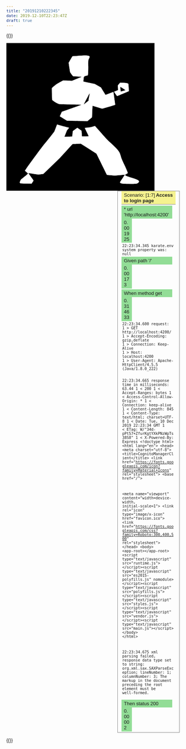 ```yaml
---
title: "20191210222345"
date: 2019-12-10T22:23:47Z
draft: true
---
```


{{<rawhtml>}}
<!DOCTYPE html>
<html>

<head>
<META http-equiv="Content-Type" content="text/html; charset=UTF-8">

<META content="text/html; charset=UTF-8" http-equiv="Content-Type">

<style>
  body { font-family: sans-serif; font-size: small; } 
  table { border-collapse: collapse; } 
  table td { border: 1px solid gray; padding: 0.1em 0.2em; } 
  .scenario-heading { background-color: #F5F28F; padding: 0.2em 0.5em; border-bottom: 1px solid gray; } 
  .scenario-name { font-weight: bold; padding-left: 0.2em; } 
  .scenario { border: 1px solid gray; margin-bottom: 1em; } 
  .scenario-steps { padding-left: 0.2em; } 
  .scenario-steps-nested { padding-left: 2em; } 
  .step-row { margin: 0.2em 0; } 
  .step-cell { display: inline-block; width: 85%; padding: 0.2em 0.5em; } 
  .time-cell { background-color: #92DD96; display: inline-block; width: 10%; padding: 0.2em 0.5em; } 
  .preformatted { white-space: pre-wrap; font-family: monospace; padding-left: 0.2em; } 
  .passed { background-color: #92DD96; } 
  .failed { background-color: #F2928C; } 
  .skipped { background-color: #f5f28f; } 
  .passed_font { color: #92DD96; font-size: 15px; } 
  .failed_font { color: #F2928C; font-size: 15px; } 
  .skipped_font { color: #f5f28f; font-size: 15px; } 
  .passed_border { display: block; pading: 5px; border: 2px solid #92DD96; } 
  .failed_border { display: block; padding: 5px; border: 2px solid #F2928C; } 
  .skipped_border { display: block; padding: 5px; border: 2px solid #F5F28F; } 
  .sidenav { height: 100%; width: 290px; position: fixed; z-index: 1; top: 0; left: 0; background-color: #000; overflow-x: hidden; padding-top: 20px;} 
  .sidenav a { padding: 6px 6px 6px 16px; text-decoration: none; font-size: 15px; color: #000 !important; display: inline-block; border: 1px solid #111; } 
  .sidenav h2 { color: #fff; padding: 10px; } 
  .sidenav p { padding: 5px; font-size: 13px; } 
  .sidenav a:hover { color: #fff !important; } 
  .panel { position: relative; left: 5px; width: 20px !important; font-weight: 200; } 
  .scenario { margin-left: 300px; padding: 0px 10px; } 
  .accordion { color: blue !important; font-weight: 800; cursor: pointer; transition: 0.4s; text-decoration: underline blue; }
  .accordion_panel { display: none; }
  @media screen and (max-height: 450px) { 
    .sidenav { padding-top: 15px; }                                       
    .sidenav a { font-size: 18px; } 
  }
  .sidenav .svgHolder { width: 100px; height: 100px; }
  .embed img { width: 100%; }
</style>

<title>examples.users.users</title>
<script>window.onload = function() {
  var possibleModes = ['failed', 'skipped', 'passed'];
  var tests = {};
  var modeBorder = {};
  for (var mode of possibleModes) {
    tests[mode] = [];
    modeBorder[mode] = document.createElement('div');
    modeBorder[mode].classList.add(mode+'_border');
  }
  var sidenavDiv = document.createElement('div');
  sidenavDiv.classList.add('sidenav');
  document.body.appendChild(sidenavDiv);
  addKarateLogoToSidebar();
  sidenavDiv.innerHTML += '<h2>Test Suite Navigation</h2>';
  scenarios = document.getElementsByClassName('step-cell');
  for (i = 0; i < scenarios.length; i++) {
    scenarios[i].id = getIdForTest(i);
    scenarios[i].innerHTML = (getTextForTest(i) + ' : ' + scenarios[i].innerHTML);
    var mode = scenarios[i].classList[1];
    tests[mode].push(i);
  }
  for (var mode of possibleModes) {
    buildSidebarVerboseReport(mode);
    buildSidebarAnchors(mode);
    sidenavDiv.appendChild(modeBorder[mode]);
  }
  buildAccordions();

  function addKarateLogoToSidebar() {
    var imgContainer = document.createElement('div');
    sidenavDiv.appendChild(imgContainer);
    imgContainer.classList.add('svgHolder');
    var img = document.getElementsByTagName('svg');
    imgContainer.appendChild(img[0]);
    var box = img[0].getBBox();
    var viewBox = [box.x, box.y, box.width, box.height].join(" ");
    img[0].setAttribute("viewBox", viewBox);
    img[0].style.width = "100px";
    img[0].style.height = "100px";
  }

  function getIdForTest(i) {
    return('test_'+(i+1));
  }

  function getTextForTest(i) {
    return('Test '+(i+1));
  }

  function buildSidebarVerboseReport(mode) {
    var verboseReport = document.createElement('p');
    verboseReport.appendChild(document.createTextNode('# of ' + mode + ' tests: ' + tests[mode].length + '/' + scenarios.length));
    verboseReport.appendChild(document.createElement('br'));
    verboseReport.appendChild(document.createTextNode('('+((tests[mode].length/scenarios.length)*100).toFixed(2) + '%)'));
    verboseReport.classList.add(mode+'_font');
    modeBorder[mode].appendChild(verboseReport);
  }

  function buildSidebarAnchors(mode) {
    var suchTests = tests[mode];
    for (i = 0; i < suchTests.length; i++) {
      anchor = document.createElement('a');
      anchor.setAttribute('href', '#'+getIdForTest(suchTests[i]));
      anchor.appendChild(document.createTextNode(suchTests[i]+1));
      anchor.classList.add('panel');
      anchor.classList.add(mode);
      modeBorder[mode].appendChild(anchor);
      if ((i + 1) % 6 == 0) {
        modeBorder[mode].appendChild(document.createElement('br'));
      }
    }
    modeBorder[mode].appendChild(document.createElement('br'));
  }

  function buildAccordions(){
    var tables = document.getElementsByTagName('table');
    var preformatted = document.getElementsByClassName('preformatted');
    var embeds = document.getElementsByClassName('embed');
    buildAccordionForListOfItems(tables);
    buildAccordionForListOfItems(preformatted);
    buildAccordionForListOfItems(embeds);
    accordions = document.getElementsByClassName("accordion");
    for (i = 0; i < accordions.length; i++) {
        accordions[i].addEventListener("click", function() {
            this.classList.toggle("active");
            var panel = this.nextElementSibling;
            if (panel.style.display === "block") {
                panel.style.display = "none";
            } else {
                panel.style.display = "block";
            }
        });
    }

    function buildAccordionForListOfItems(items) {
      for(i=0;i<items.length;++i){
        items[i].classList.add('accordion_panel');
        step = items[i].previousElementSibling;
        step.classList.add('accordion');
      }      
    }

  }
}
</script>
</head>

<body>

<img>
<svg xmlns="http://www.w3.org/2000/svg" xmlns:xlink="http://www.w3.org/1999/xlink" height="398.65659109991606" id="svg" style="display: block;" version="1.1" width="400">
<g id="svgg">
<path d="M0.000 199.328 L 0.000 398.657 200.000 398.657 L 400.000 398.657 400.000 199.328 L 400.000 0.000 200.000 0.000 L 0.000 0.000 0.000 199.328 M219.702 34.054 C 225.630 35.194,226.037 35.949,223.570 41.235 C 221.114 46.497,221.238 45.307,221.158 64.316 C 221.090 80.267,220.754 86.327,219.888 87.192 C 219.800 87.281,218.053 87.793,216.006 88.330 C 209.236 90.106,209.403 89.894,208.595 97.763 C 208.245 101.164,207.982 103.968,208.010 103.996 C 208.038 104.023,214.982 105.503,223.441 107.285 L 238.822 110.524 247.162 115.223 L 255.503 119.922 261.619 129.986 C 264.983 135.522,267.785 140.050,267.845 140.050 C 267.906 140.050,272.680 138.238,278.454 136.024 C 284.228 133.809,289.005 132.050,289.069 132.114 C 289.225 132.270,294.248 166.657,294.130 166.756 C 293.401 167.371,259.609 177.339,258.795 177.180 C 258.230 177.069,252.175 175.261,245.340 173.161 C 238.505 171.061,232.860 169.392,232.795 169.452 C 232.730 169.513,232.387 176.552,232.033 185.096 C 231.678 193.640,231.353 200.653,231.311 200.682 C 231.269 200.711,228.478 203.021,225.110 205.815 L 218.985 210.896 214.194 210.734 C 211.560 210.644,199.127 210.412,186.566 210.217 L 163.728 209.863 156.339 205.298 C 152.275 202.787,147.930 200.115,146.683 199.361 C 143.942 197.701,143.914 198.548,146.935 191.929 C 148.321 188.894,149.454 186.214,149.454 185.974 C 149.454 185.698,159.360 182.093,176.467 176.144 C 192.144 170.693,203.102 166.718,202.579 166.672 C 200.369 166.478,149.302 165.211,146.579 165.281 C 141.425 165.416,129.815 159.629,124.030 154.042 C 123.383 153.417,122.362 121.981,122.971 121.426 C 130.986 114.118,135.945 110.552,144.637 105.848 L 153.421 101.093 165.534 101.575 C 176.105 101.996,177.770 101.996,178.622 101.571 C 179.158 101.303,185.050 98.847,191.715 96.114 L 203.833 91.143 192.345 90.398 C 186.026 89.988,180.619 89.657,180.328 89.662 C 179.571 89.677,172.268 79.486,171.944 77.963 C 171.801 77.292,170.887 71.436,169.913 64.951 L 168.142 53.159 173.310 44.380 C 177.330 37.552,178.631 35.596,179.164 35.580 C 179.541 35.568,186.348 35.047,194.291 34.421 C 209.638 33.212,214.923 33.136,219.702 34.054 M321.914 107.830 C 325.500 108.175,327.847 108.808,329.021 109.747 C 329.740 110.322,330.117 114.088,330.904 128.568 L 330.982 130.016 315.533 136.548 C 307.036 140.140,299.833 143.159,299.526 143.257 C 298.866 143.468,290.570 131.781,291.060 131.332 C 291.221 131.184,293.619 130.199,296.390 129.141 C 299.160 128.083,301.507 127.170,301.605 127.111 C 301.703 127.052,301.605 124.234,301.387 120.849 C 301.169 117.463,301.083 114.542,301.195 114.358 C 301.308 114.173,302.661 112.475,304.203 110.585 L 307.007 107.149 312.781 107.328 C 315.957 107.427,320.067 107.653,321.914 107.830 M307.750 119.815 C 307.857 120.693,308.128 123.526,308.351 126.113 C 308.575 128.699,308.804 130.873,308.861 130.945 C 309.002 131.122,321.748 127.500,321.731 127.288 C 321.712 127.059,308.151 118.220,307.819 118.220 C 307.673 118.220,307.642 118.938,307.750 119.815 M218.839 146.803 C 215.531 153.156,211.921 160.067,210.818 162.160 L 208.811 165.966 215.358 160.876 L 221.905 155.785 222.095 153.518 C 222.200 152.270,222.908 148.098,223.670 144.247 C 225.806 133.443,225.790 133.452,218.839 146.803 M145.232 222.299 C 149.494 223.573,156.532 225.482,160.873 226.542 C 165.214 227.601,168.947 228.563,169.170 228.680 C 169.430 228.817,168.549 230.099,166.680 232.301 L 163.787 235.709 160.334 244.333 L 156.881 252.957 167.357 252.717 C 173.119 252.585,177.852 252.458,177.875 252.435 C 177.897 252.412,178.243 249.144,178.643 245.172 C 179.304 238.620,179.440 237.889,180.121 237.280 C 180.533 236.910,183.309 234.829,186.289 232.655 L 191.707 228.703 197.391 232.730 L 203.075 236.757 203.671 244.407 C 203.999 248.615,204.290 252.057,204.317 252.057 C 204.344 252.057,208.466 252.010,213.477 251.953 L 222.588 251.850 217.125 240.534 C 214.120 234.311,211.707 229.170,211.762 229.109 C 211.818 229.048,215.391 228.645,219.702 228.212 C 227.032 227.476,227.903 227.315,233.146 225.719 C 236.229 224.781,238.958 224.013,239.210 224.013 C 239.462 224.013,245.932 231.153,253.588 239.878 C 270.484 259.137,270.606 259.266,282.116 270.028 C 302.901 289.463,305.730 293.102,308.774 304.315 C 310.748 311.584,311.586 313.647,318.725 328.799 C 322.431 336.667,325.820 344.482,327.108 348.130 C 328.336 351.609,328.714 350.970,323.684 353.919 C 321.886 354.973,320.412 356.014,320.409 356.232 C 320.389 357.538,324.768 359.358,339.263 364.069 C 357.990 370.156,361.112 372.439,356.742 376.855 C 353.603 380.027,351.415 380.354,333.333 380.349 C 314.818 380.344,309.807 379.808,307.733 377.609 C 306.271 376.058,305.787 377.078,313.374 365.707 C 317.082 360.150,320.067 355.564,320.007 355.515 C 319.948 355.466,313.778 356.006,306.297 356.715 L 292.695 358.004 282.284 357.120 C 276.558 356.634,271.721 356.118,271.537 355.973 C 271.352 355.829,264.938 342.884,257.283 327.208 L 243.366 298.706 222.355 285.350 L 201.343 271.994 192.611 272.195 C 187.809 272.305,182.696 272.487,181.249 272.599 L 178.619 272.803 161.056 292.153 L 143.492 311.503 121.623 332.494 L 99.754 353.484 93.174 354.315 L 86.595 355.145 72.981 353.207 C 65.493 352.141,59.323 351.314,59.271 351.369 C 59.218 351.424,62.415 355.841,66.376 361.185 C 70.337 366.529,73.534 371.068,73.481 371.273 C 73.427 371.477,72.250 373.413,70.865 375.573 L 68.346 379.502 55.080 379.479 C 34.912 379.445,34.513 379.279,37.452 372.145 C 38.856 368.736,39.297 368.246,44.668 364.135 C 53.958 357.025,57.283 354.177,58.122 352.608 C 58.380 352.126,57.726 351.435,54.322 348.590 C 52.060 346.700,50.222 344.912,50.238 344.617 C 50.325 342.927,96.399 280.047,104.324 270.803 C 108.729 265.665,116.189 256.441,120.902 250.305 L 129.471 239.150 132.543 231.330 C 134.232 227.029,135.869 222.716,136.180 221.746 C 136.872 219.589,135.983 219.535,145.232 222.299 " fill="#000000" fill-rule="evenodd" id="path0" stroke="none"></path>
<path d="M155.584 101.323 C 155.907 101.408,156.436 101.408,156.759 101.323 C 157.082 101.239,156.818 101.169,156.171 101.169 C 155.525 101.169,155.260 101.239,155.584 101.323 M164.316 101.659 C 164.639 101.743,165.168 101.743,165.491 101.659 C 165.814 101.574,165.550 101.505,164.903 101.505 C 164.257 101.505,163.992 101.574,164.316 101.659 M173.384 101.995 C 173.707 102.079,174.236 102.079,174.559 101.995 C 174.882 101.910,174.618 101.841,173.971 101.841 C 173.325 101.841,173.060 101.910,173.384 101.995 M122.664 127.288 C 122.664 127.935,122.733 128.199,122.818 127.876 C 122.902 127.552,122.902 127.024,122.818 126.700 C 122.733 126.377,122.664 126.641,122.664 127.288 M123.007 137.196 C 123.010 137.935,123.079 138.197,123.159 137.779 C 123.240 137.362,123.237 136.757,123.153 136.436 C 123.069 136.115,123.003 136.457,123.007 137.196 M123.336 147.103 C 123.336 147.750,123.405 148.014,123.489 147.691 C 123.574 147.368,123.574 146.839,123.489 146.516 C 123.405 146.192,123.336 146.457,123.336 147.103 M145.008 165.141 C 145.426 165.221,146.030 165.218,146.352 165.134 C 146.673 165.050,146.331 164.984,145.592 164.988 C 144.853 164.992,144.590 165.061,145.008 165.141 M157.095 165.476 C 157.510 165.556,158.191 165.556,158.606 165.476 C 159.022 165.396,158.682 165.331,157.851 165.331 C 157.019 165.331,156.679 165.396,157.095 165.476 M169.694 165.816 C 170.204 165.893,170.960 165.891,171.373 165.812 C 171.786 165.732,171.369 165.669,170.445 165.671 C 169.521 165.674,169.183 165.739,169.694 165.816 M182.284 166.148 C 182.699 166.228,183.380 166.228,183.795 166.148 C 184.211 166.068,183.871 166.002,183.039 166.002 C 182.208 166.002,181.868 166.068,182.284 166.148 M194.883 166.488 C 195.393 166.565,196.149 166.563,196.562 166.483 C 196.975 166.404,196.558 166.340,195.634 166.343 C 194.710 166.345,194.372 166.411,194.883 166.488 M231.816 187.406 C 231.816 188.052,231.885 188.317,231.970 187.993 C 232.054 187.670,232.054 187.141,231.970 186.818 C 231.885 186.495,231.816 186.759,231.816 187.406 M176.567 210.150 C 177.163 210.224,178.221 210.225,178.918 210.153 C 179.615 210.080,179.127 210.019,177.834 210.018 C 176.541 210.016,175.971 210.076,176.567 210.150 M196.718 210.486 C 197.314 210.560,198.372 210.561,199.069 210.489 C 199.766 210.416,199.278 210.355,197.985 210.354 C 196.692 210.352,196.122 210.412,196.718 210.486 M216.713 210.820 C 217.224 210.898,217.979 210.895,218.393 210.816 C 218.806 210.736,218.388 210.673,217.464 210.675 C 216.541 210.678,216.203 210.743,216.713 210.820 M206.458 252.132 C 207.054 252.206,208.112 252.207,208.809 252.134 C 209.505 252.062,209.018 252.001,207.725 251.999 C 206.432 251.998,205.861 252.057,206.458 252.132 M166.835 252.798 C 167.250 252.878,167.930 252.878,168.346 252.798 C 168.762 252.718,168.421 252.652,167.590 252.652 C 166.759 252.652,166.419 252.718,166.835 252.798 M271.201 259.950 C 272.297 261.058,273.270 261.965,273.363 261.965 C 273.455 261.965,272.633 261.058,271.537 259.950 C 270.440 258.841,269.467 257.935,269.375 257.935 C 269.282 257.935,270.104 258.841,271.201 259.950 M190.348 272.278 C 190.766 272.358,191.370 272.355,191.692 272.271 C 192.013 272.187,191.671 272.121,190.932 272.125 C 190.193 272.129,189.930 272.198,190.348 272.278 M179.937 272.614 C 180.355 272.694,180.959 272.691,181.280 272.607 C 181.601 272.523,181.259 272.457,180.521 272.461 C 179.782 272.465,179.519 272.533,179.937 272.614 M139.531 315.113 L 138.203 316.541 139.631 315.213 C 140.958 313.978,141.212 313.686,140.958 313.686 C 140.903 313.686,140.261 314.328,139.531 315.113 M130.799 323.510 L 129.471 324.937 130.898 323.609 C 132.226 322.375,132.480 322.082,132.226 322.082 C 132.171 322.082,131.529 322.725,130.799 323.510 M122.066 331.906 L 120.739 333.333 122.166 332.006 C 123.494 330.771,123.748 330.479,123.494 330.479 C 123.439 330.479,122.797 331.121,122.066 331.906 M113.670 339.966 L 112.343 341.394 113.770 340.066 C 115.097 338.832,115.352 338.539,115.098 338.539 C 115.043 338.539,114.400 339.181,113.670 339.966 M104.938 348.363 L 103.610 349.790 105.038 348.462 C 106.365 347.228,106.619 346.935,106.365 346.935 C 106.311 346.935,105.668 347.578,104.938 348.363 M43.254 379.426 C 44.416 379.492,46.229 379.491,47.284 379.425 C 48.339 379.359,47.389 379.305,45.172 379.305 C 42.955 379.306,42.092 379.360,43.254 379.426 M323.510 380.416 C 323.833 380.501,324.362 380.501,324.685 380.416 C 325.008 380.332,324.744 380.263,324.097 380.263 C 323.451 380.263,323.186 380.332,323.510 380.416 " fill="#3e3e3e" fill-rule="evenodd" id="path1" stroke="none"></path>
<path d="M210.501 33.493 C 211.105 33.568,212.012 33.566,212.517 33.489 C 213.021 33.413,212.527 33.352,211.419 33.353 C 210.311 33.355,209.898 33.418,210.501 33.493 M153.568 101.323 C 153.892 101.408,154.421 101.408,154.744 101.323 C 155.067 101.239,154.803 101.169,154.156 101.169 C 153.510 101.169,153.245 101.239,153.568 101.323 M171.369 101.995 C 171.692 102.079,172.221 102.079,172.544 101.995 C 172.867 101.910,172.603 101.841,171.956 101.841 C 171.310 101.841,171.045 101.910,171.369 101.995 M317.300 107.710 C 317.718 107.791,318.323 107.788,318.644 107.703 C 318.965 107.619,318.623 107.554,317.884 107.557 C 317.145 107.561,316.883 107.630,317.300 107.710 M122.671 125.105 C 122.674 125.844,122.743 126.107,122.824 125.689 C 122.904 125.271,122.901 124.666,122.817 124.345 C 122.733 124.024,122.667 124.366,122.671 125.105 M123.000 135.013 C 123.000 135.659,123.069 135.924,123.153 135.600 C 123.238 135.277,123.238 134.748,123.153 134.425 C 123.069 134.102,123.000 134.366,123.000 135.013 M123.342 144.920 C 123.346 145.659,123.415 145.922,123.495 145.504 C 123.576 145.086,123.573 144.482,123.489 144.161 C 123.404 143.840,123.339 144.181,123.342 144.920 M147.355 165.140 C 147.771 165.221,148.451 165.221,148.866 165.140 C 149.282 165.060,148.942 164.995,148.111 164.995 C 147.280 164.995,146.940 165.060,147.355 165.140 M159.782 165.476 C 160.197 165.556,160.877 165.556,161.293 165.476 C 161.709 165.396,161.369 165.331,160.537 165.331 C 159.706 165.331,159.366 165.396,159.782 165.476 M172.544 165.812 C 172.960 165.892,173.640 165.892,174.055 165.812 C 174.471 165.732,174.131 165.667,173.300 165.667 C 172.469 165.667,172.128 165.732,172.544 165.812 M185.143 166.152 C 185.654 166.229,186.409 166.227,186.822 166.147 C 187.235 166.068,186.818 166.005,185.894 166.007 C 184.971 166.010,184.633 166.075,185.143 166.152 M197.733 166.484 C 198.149 166.564,198.829 166.564,199.244 166.484 C 199.660 166.404,199.320 166.338,198.489 166.338 C 197.657 166.338,197.317 166.404,197.733 166.484 M232.152 177.330 C 232.152 177.976,232.221 178.241,232.305 177.918 C 232.390 177.594,232.390 177.065,232.305 176.742 C 232.221 176.419,232.152 176.683,232.152 177.330 M231.480 193.787 C 231.480 194.433,231.549 194.698,231.634 194.374 C 231.718 194.051,231.718 193.522,231.634 193.199 C 231.549 192.876,231.480 193.140,231.480 193.787 M181.108 210.152 C 181.801 210.225,182.935 210.225,183.627 210.152 C 184.320 210.080,183.753 210.021,182.368 210.021 C 180.982 210.021,180.416 210.080,181.108 210.152 M201.259 210.488 C 201.952 210.561,203.086 210.561,203.778 210.488 C 204.471 210.416,203.904 210.356,202.519 210.356 C 201.134 210.356,200.567 210.416,201.259 210.488 M210.999 252.134 C 211.692 252.206,212.825 252.206,213.518 252.134 C 214.211 252.061,213.644 252.002,212.259 252.002 C 210.873 252.002,210.306 252.061,210.999 252.134 M169.525 252.798 C 169.943 252.879,170.548 252.876,170.869 252.792 C 171.190 252.708,170.848 252.642,170.109 252.646 C 169.370 252.649,169.108 252.718,169.525 252.798 M157.767 253.134 C 158.182 253.214,158.862 253.214,159.278 253.134 C 159.694 253.054,159.353 252.988,158.522 252.988 C 157.691 252.988,157.351 253.054,157.767 253.134 M198.409 271.942 C 198.826 272.022,199.431 272.019,199.752 271.935 C 200.073 271.851,199.731 271.785,198.992 271.789 C 198.254 271.793,197.991 271.862,198.409 271.942 M187.997 272.278 C 188.415 272.358,189.020 272.355,189.341 272.271 C 189.662 272.187,189.320 272.121,188.581 272.125 C 187.842 272.129,187.579 272.198,187.997 272.278 M141.876 312.762 L 140.890 313.854 141.982 312.867 C 142.999 311.948,143.227 311.671,142.968 311.671 C 142.910 311.671,142.419 312.162,141.876 312.762 M133.144 321.159 L 132.158 322.250 133.249 321.264 C 134.267 320.344,134.495 320.067,134.236 320.067 C 134.178 320.067,133.687 320.558,133.144 321.159 M124.412 329.555 L 123.426 330.647 124.517 329.660 C 125.535 328.741,125.763 328.463,125.504 328.463 C 125.446 328.463,124.955 328.955,124.412 329.555 M116.016 337.615 L 115.029 338.707 116.121 337.721 C 117.138 336.801,117.367 336.524,117.107 336.524 C 117.050 336.524,116.558 337.015,116.016 337.615 M107.284 346.012 L 106.297 347.103 107.389 346.117 C 108.406 345.197,108.635 344.920,108.375 344.920 C 108.317 344.920,107.826 345.411,107.284 346.012 M50.979 379.426 C 52.140 379.492,53.954 379.491,55.009 379.425 C 56.064 379.359,55.113 379.305,52.897 379.305 C 50.680 379.306,49.817 379.360,50.979 379.426 M325.693 380.422 C 326.108 380.502,326.788 380.502,327.204 380.422 C 327.620 380.342,327.280 380.276,326.448 380.276 C 325.617 380.276,325.277 380.342,325.693 380.422 M340.974 380.416 C 341.297 380.501,341.826 380.501,342.149 380.416 C 342.473 380.332,342.208 380.263,341.562 380.263 C 340.915 380.263,340.651 380.332,340.974 380.416 " fill="#7c7c7c" fill-rule="evenodd" id="path2" stroke="none"></path>
<path d="M220.746 50.378 C 220.746 51.209,220.812 51.549,220.892 51.134 C 220.972 50.718,220.972 50.038,220.892 49.622 C 220.812 49.207,220.746 49.547,220.746 50.378 M221.075 57.263 C 221.079 58.002,221.148 58.264,221.228 57.847 C 221.309 57.429,221.306 56.824,221.222 56.503 C 221.137 56.182,221.072 56.524,221.075 57.263 M221.075 73.048 C 221.079 73.787,221.148 74.049,221.228 73.632 C 221.309 73.214,221.306 72.609,221.222 72.288 C 221.137 71.967,221.072 72.309,221.075 73.048 M160.457 101.665 C 160.875 101.745,161.480 101.742,161.801 101.658 C 162.122 101.574,161.780 101.508,161.041 101.512 C 160.302 101.516,160.040 101.585,160.457 101.665 M169.189 102.001 C 169.607 102.081,170.212 102.078,170.533 101.994 C 170.854 101.910,170.512 101.844,169.773 101.848 C 169.034 101.852,168.772 101.920,169.189 102.001 M313.944 107.716 C 314.548 107.791,315.454 107.789,315.959 107.713 C 316.464 107.636,315.970 107.575,314.861 107.577 C 313.753 107.579,313.340 107.641,313.944 107.716 M122.664 122.922 C 122.664 123.568,122.733 123.833,122.818 123.510 C 122.902 123.186,122.902 122.657,122.818 122.334 C 122.733 122.011,122.664 122.275,122.664 122.922 M123.013 132.662 C 123.013 133.493,123.079 133.833,123.159 133.417 C 123.239 133.002,123.239 132.322,123.159 131.906 C 123.079 131.490,123.013 131.830,123.013 132.662 M123.342 142.569 C 123.346 143.308,123.415 143.571,123.495 143.153 C 123.576 142.735,123.573 142.131,123.489 141.810 C 123.404 141.489,123.339 141.830,123.342 142.569 M123.620 152.373 C 123.606 153.147,123.713 153.855,123.859 153.945 C 124.005 154.035,124.070 153.553,124.003 152.873 C 123.819 151.015,123.650 150.793,123.620 152.373 M150.210 165.144 C 150.718 165.221,151.549 165.221,152.057 165.144 C 152.565 165.067,152.149 165.004,151.134 165.004 C 150.118 165.004,149.702 165.067,150.210 165.144 M162.636 165.480 C 163.144 165.557,163.976 165.557,164.484 165.480 C 164.992 165.403,164.576 165.340,163.560 165.340 C 162.544 165.340,162.128 165.403,162.636 165.480 M175.399 165.816 C 175.907 165.893,176.738 165.893,177.246 165.816 C 177.754 165.739,177.338 165.676,176.322 165.676 C 175.306 165.676,174.891 165.739,175.399 165.816 M188.166 166.152 C 188.676 166.229,189.432 166.227,189.845 166.147 C 190.258 166.068,189.840 166.005,188.917 166.007 C 187.993 166.010,187.655 166.075,188.166 166.152 M200.588 166.487 C 201.096 166.564,201.927 166.564,202.435 166.487 C 202.943 166.410,202.527 166.347,201.511 166.347 C 200.495 166.347,200.080 166.410,200.588 166.487 M232.152 175.315 C 232.152 175.961,232.221 176.226,232.305 175.903 C 232.390 175.579,232.390 175.050,232.305 174.727 C 232.221 174.404,232.152 174.668,232.152 175.315 M231.823 183.543 C 231.826 184.282,231.895 184.545,231.976 184.127 C 232.056 183.709,232.053 183.105,231.969 182.784 C 231.885 182.463,231.819 182.804,231.823 183.543 M231.480 191.772 C 231.480 192.418,231.549 192.683,231.634 192.359 C 231.718 192.036,231.718 191.507,231.634 191.184 C 231.549 190.861,231.480 191.125,231.480 191.772 M165.491 209.818 C 166.276 209.888,167.561 209.888,168.346 209.818 C 169.131 209.747,168.489 209.689,166.919 209.689 C 165.348 209.689,164.706 209.747,165.491 209.818 M185.987 210.154 C 186.777 210.225,187.986 210.224,188.674 210.152 C 189.362 210.080,188.715 210.022,187.238 210.023 C 185.760 210.024,185.197 210.083,185.987 210.154 M206.138 210.490 C 206.928 210.561,208.137 210.560,208.825 210.488 C 209.513 210.415,208.866 210.357,207.389 210.359 C 205.911 210.360,205.348 210.419,206.138 210.490 M215.869 252.135 C 216.654 252.206,217.939 252.206,218.724 252.135 C 219.509 252.064,218.866 252.007,217.296 252.007 C 215.726 252.007,215.084 252.064,215.869 252.135 M172.045 252.802 C 172.555 252.879,173.311 252.877,173.724 252.797 C 174.137 252.718,173.720 252.654,172.796 252.657 C 171.872 252.659,171.534 252.725,172.045 252.802 M160.626 253.138 C 161.136 253.215,161.892 253.213,162.305 253.133 C 162.718 253.053,162.301 252.990,161.377 252.993 C 160.453 252.995,160.115 253.061,160.626 253.138 M195.718 271.941 C 196.134 272.022,196.814 272.022,197.229 271.941 C 197.645 271.861,197.305 271.796,196.474 271.796 C 195.642 271.796,195.302 271.861,195.718 271.941 M185.306 272.277 C 185.722 272.357,186.402 272.357,186.818 272.277 C 187.233 272.197,186.893 272.132,186.062 272.132 C 185.231 272.132,184.891 272.197,185.306 272.277 M293.871 281.612 C 295.989 283.736,297.798 285.474,297.890 285.474 C 297.982 285.474,296.325 283.736,294.207 281.612 C 292.088 279.488,290.280 277.750,290.187 277.750 C 290.095 277.750,291.752 279.488,293.871 281.612 M135.684 318.556 C 134.869 319.387,134.277 320.067,134.369 320.067 C 134.461 320.067,135.204 319.387,136.020 318.556 C 136.836 317.725,137.428 317.045,137.335 317.045 C 137.243 317.045,136.500 317.725,135.684 318.556 M126.952 326.952 C 126.136 327.783,125.544 328.463,125.637 328.463 C 125.729 328.463,126.472 327.783,127.288 326.952 C 128.104 326.121,128.696 325.441,128.603 325.441 C 128.511 325.441,127.768 326.121,126.952 326.952 M118.372 335.264 L 117.045 336.692 118.472 335.364 C 119.799 334.130,120.054 333.837,119.799 333.837 C 119.745 333.837,119.102 334.479,118.372 335.264 M109.824 343.409 C 109.008 344.240,108.416 344.920,108.508 344.920 C 108.601 344.920,109.344 344.240,110.160 343.409 C 110.975 342.578,111.567 341.898,111.475 341.898 C 111.383 341.898,110.639 342.578,109.824 343.409 M101.092 351.805 C 100.276 352.636,99.684 353.317,99.776 353.317 C 99.869 353.317,100.612 352.636,101.427 351.805 C 102.243 350.974,102.835 350.294,102.743 350.294 C 102.650 350.294,101.907 350.974,101.092 351.805 M58.858 379.426 C 60.105 379.491,62.145 379.491,63.392 379.426 C 64.639 379.362,63.619 379.309,61.125 379.309 C 58.631 379.309,57.611 379.362,58.858 379.426 M330.898 380.435 C 332.699 380.495,335.647 380.495,337.448 380.435 C 339.249 380.375,337.775 380.325,334.173 380.325 C 330.571 380.325,329.097 380.375,330.898 380.435 " fill="#b3b3b3" fill-rule="evenodd" id="path3" stroke="none"></path>
<path d="M193.022 34.729 C 185.120 35.341,178.605 35.901,178.543 35.973 C 177.227 37.504,168.507 53.111,168.553 53.851 C 168.586 54.376,169.442 60.238,170.456 66.876 L 172.299 78.947 175.863 83.890 C 177.824 86.609,179.529 88.945,179.652 89.082 C 179.776 89.219,184.783 89.639,190.778 90.014 C 206.633 91.007,206.484 90.300,192.084 96.182 C 185.355 98.930,179.395 101.428,178.841 101.731 C 177.915 102.238,176.843 102.246,165.575 101.828 L 153.317 101.372 144.677 106.062 C 136.091 110.723,135.996 110.786,129.479 116.249 L 122.922 121.746 122.935 125.105 C 122.972 134.712,123.872 153.570,124.313 153.984 C 128.558 157.969,142.738 165.901,144.106 165.056 C 144.532 164.792,202.044 166.218,203.273 166.522 C 204.006 166.704,198.626 168.687,177.146 176.154 L 150.096 185.558 147.298 191.649 L 144.500 197.741 154.101 203.680 L 163.703 209.619 191.371 210.105 L 219.038 210.591 224.968 205.660 C 228.230 202.948,230.960 200.680,231.035 200.620 C 231.110 200.560,231.444 193.822,231.779 185.646 C 232.113 177.470,232.430 170.382,232.482 169.894 L 232.578 169.007 245.676 173.030 C 252.880 175.243,259.076 177.057,259.446 177.061 C 260.221 177.070,293.224 166.947,293.649 166.570 C 293.937 166.315,289.255 133.026,288.870 132.592 C 288.754 132.461,283.976 134.150,278.251 136.345 C 272.526 138.541,267.738 140.234,267.610 140.110 C 267.482 139.985,264.669 135.427,261.357 129.981 L 255.337 120.080 246.959 115.372 L 238.582 110.663 223.239 107.473 L 207.897 104.282 207.895 103.283 C 207.888 100.076,209.021 91.470,209.527 90.896 C 210.426 89.873,212.898 88.810,216.289 87.989 C 218.044 87.564,219.578 87.067,219.698 86.884 C 220.702 85.352,221.489 70.409,221.117 59.950 C 220.648 46.793,220.662 46.678,223.413 41.065 C 225.309 37.198,225.345 36.295,223.644 35.415 C 219.813 33.434,212.001 33.259,193.022 34.729 M304.171 110.885 L 301.206 114.609 301.617 120.799 C 301.859 124.432,301.904 127.097,301.728 127.251 C 301.563 127.395,299.059 128.402,296.163 129.489 L 290.899 131.466 291.995 132.987 C 292.598 133.824,294.410 136.436,296.022 138.791 C 297.635 141.146,299.078 143.073,299.229 143.073 C 299.498 143.073,330.520 130.045,330.715 129.850 C 330.822 129.743,329.943 115.677,329.614 112.226 L 329.411 110.095 327.678 109.307 C 325.553 108.340,322.079 107.907,314.358 107.643 C 311.125 107.532,308.178 107.379,307.809 107.301 C 307.285 107.191,306.484 107.980,304.171 110.885 M315.029 122.527 C 322.759 127.584,322.255 127.228,322.018 127.464 C 321.744 127.738,308.920 131.367,308.768 131.214 C 308.661 131.107,307.338 118.904,307.311 117.780 C 307.303 117.449,306.716 117.088,315.029 122.527 M225.255 136.471 C 225.146 137.643,224.531 141.232,223.889 144.448 C 223.247 147.663,222.546 151.578,222.332 153.148 C 222.118 154.718,221.918 156.025,221.887 156.052 C 220.617 157.170,208.771 166.230,208.688 166.147 C 208.530 165.989,225.029 134.341,225.270 134.341 C 225.371 134.341,225.364 135.300,225.255 136.471 M136.898 220.278 C 136.834 220.393,136.522 221.318,136.206 222.334 C 135.889 223.350,134.280 227.586,132.629 231.746 L 129.629 239.312 120.983 250.554 C 116.229 256.738,108.764 265.965,104.395 271.059 C 97.105 279.560,75.110 309.406,50.810 343.770 L 50.080 344.803 54.427 348.411 C 58.041 351.411,58.721 352.117,58.460 352.604 C 57.814 353.811,53.028 358.008,47.019 362.636 C 43.602 365.268,40.403 367.761,39.910 368.177 C 38.625 369.262,36.542 374.459,36.674 376.252 C 36.886 379.139,37.077 379.177,51.554 379.177 C 58.426 379.177,64.940 379.269,66.030 379.381 L 68.010 379.585 70.613 375.538 C 72.045 373.312,73.216 371.331,73.216 371.135 C 73.216 370.940,69.959 366.380,65.977 361.002 C 61.996 355.624,58.797 351.167,58.868 351.096 C 58.939 351.025,65.256 351.863,72.907 352.958 L 86.818 354.949 93.143 354.144 L 99.467 353.338 101.491 351.464 C 124.143 330.493,144.356 310.255,161.277 291.604 C 176.058 275.312,178.859 272.376,179.621 272.377 C 180.116 272.377,185.156 272.213,190.821 272.011 L 201.121 271.644 221.887 284.806 C 233.309 292.045,242.909 298.217,243.222 298.522 C 243.534 298.827,249.995 311.763,257.578 327.270 C 265.161 342.776,271.479 355.576,271.619 355.715 C 271.758 355.853,276.456 356.372,282.059 356.866 L 292.246 357.766 305.655 356.525 C 313.030 355.843,319.406 355.329,319.824 355.384 C 320.589 355.484,327.792 351.529,327.792 351.009 C 327.792 349.585,324.083 340.831,317.424 326.536 C 311.162 313.096,310.362 311.097,308.644 304.615 C 305.661 293.363,302.778 289.662,281.444 269.692 C 270.035 259.013,270.832 259.857,253.610 240.240 C 245.796 231.340,239.227 224.117,239.013 224.189 C 231.190 226.831,227.008 227.750,219.647 228.447 C 215.491 228.841,212.054 229.187,212.010 229.216 C 211.965 229.245,214.355 234.299,217.320 240.446 C 220.285 246.594,222.614 251.721,222.495 251.840 C 222.376 251.960,218.173 252.057,213.154 252.057 L 204.030 252.057 203.470 245.172 C 203.161 241.385,202.897 237.972,202.882 237.587 C 202.847 236.685,192.016 228.862,191.360 229.264 C 190.165 229.996,179.982 237.568,179.803 237.857 C 179.689 238.042,179.275 241.338,178.883 245.182 C 178.491 249.026,178.074 252.266,177.958 252.382 C 177.684 252.654,157.173 253.338,156.917 253.083 C 156.811 252.977,158.282 248.981,160.186 244.203 L 163.648 235.515 166.467 232.210 L 169.287 228.904 159.118 226.310 C 153.526 224.883,146.265 222.895,142.983 221.892 C 139.700 220.889,136.962 220.162,136.898 220.278 M313.406 365.995 C 306.237 376.762,306.676 375.875,307.788 377.333 C 309.368 379.404,312.860 379.835,330.068 380.080 C 349.524 380.357,353.407 379.886,356.373 376.888 C 360.619 372.598,357.645 370.228,341.562 365.086 C 327.249 360.511,322.338 358.614,320.543 356.969 L 319.843 356.327 313.406 365.995 " fill="#ffffff" fill-rule="evenodd" id="path4" stroke="none"></path>
</g>
</svg>
</img><div>
<div class="scenario">
<div class="scenario-heading">
<span class="scenario-keyword">Scenario: [1:7]</span><span class="scenario-name">Access to login page</span>
</div>
<div class="step-row">
<div class="step-cell passed">* url 'http://localhost:4200'</div>
<div class="time-cell passed">0.001925</div>
</div>
<div class="preformatted">22:23:34.345 karate.env system property was: null</div>
<div class="step-row">
<div class="step-cell passed">Given path '/'</div>
<div class="time-cell passed">0.00173</div>
</div>
<div class="step-row">
<div class="step-cell passed">When method get</div>
<div class="time-cell passed">0.314633</div>
</div>
<div class="preformatted">22:23:34.600 request:
1 &gt; GET http://localhost:4200/
1 &gt; Accept-Encoding: gzip,deflate
1 &gt; Connection: Keep-Alive
1 &gt; Host: localhost:4200
1 &gt; User-Agent: Apache-HttpClient/4.5.5 (Java/1.8.0_222)

22:23:34.665 response time in milliseconds: 63.44
1 &lt; 200
1 &lt; Accept-Ranges: bytes
1 &lt; Access-Control-Allow-Origin: *
1 &lt; Connection: keep-alive
1 &lt; Content-Length: 845
1 &lt; Content-Type: text/html; charset=UTF-8
1 &lt; Date: Tue, 10 Dec 2019 22:23:34 GMT
1 &lt; ETag: W/"34d-pPt57+ZfurKgtYXkPNzWpTs38S8"
1 &lt; X-Powered-By: Express
&lt;!doctype html&gt;
&lt;html lang="en"&gt;
&lt;head&gt;
  &lt;meta charset="utf-8"&gt;
  &lt;title&gt;CognitoManagerClient&lt;/title&gt;
  &lt;link href="https://fonts.googleapis.com/icon?family=Material+Icons" rel="stylesheet"&gt;
  &lt;base href="/"&gt;

  &lt;meta name="viewport" content="width=device-width, initial-scale=1"&gt;
  &lt;link rel="icon" type="image/x-icon" href="favicon.ico"&gt;
  &lt;link href="https://fonts.googleapis.com/css?family=Roboto:300,400,500" rel="stylesheet"&gt;
&lt;/head&gt;
&lt;body&gt;
  &lt;app-root&gt;&lt;/app-root&gt;
&lt;script type="text/javascript" src="runtime.js"&gt;&lt;/script&gt;&lt;script type="text/javascript" src="es2015-polyfills.js" nomodule&gt;&lt;/script&gt;&lt;script type="text/javascript" src="polyfills.js"&gt;&lt;/script&gt;&lt;script type="text/javascript" src="styles.js"&gt;&lt;/script&gt;&lt;script type="text/javascript" src="vendor.js"&gt;&lt;/script&gt;&lt;script type="text/javascript" src="main.js"&gt;&lt;/script&gt;&lt;/body&gt;
&lt;/html&gt;


22:23:34.675 xml parsing failed, response data type set to string: org.xml.sax.SAXParseException; lineNumber: 1; columnNumber: 3; The markup in the document preceding the root element must be well-formed.</div>
<div class="step-row">
<div class="step-cell passed">Then status 200</div>
<div class="time-cell passed">0.00002</div>
</div>
</div>
</div>
</body>

</html>
{{</rawhtml>}}
